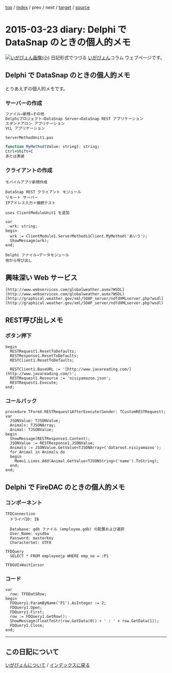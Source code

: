 [top](https://igapyon.github.io/diary/) 
 / [index](https://igapyon.github.io/diary/2015/index.html) 
 / prev 
 / next 
 / [target](https://igapyon.github.io/diary/2015/ig150323.html) 
 / [source](https://github.com/igapyon/diary/blob/gh-pages/2015/ig150323.html.src.md) 

2015-03-23 diary: Delphi で DataSnap のときの個人的メモ
=====================================================================================================
[![いがぴょん画像(小)](https://igapyon.github.io/diary/images/iga200306s.jpg "いがぴょん")](https://igapyon.github.io/diary/memo/memoigapyon.html) 日記形式でつづる [いがぴょん](https://igapyon.github.io/diary/memo/memoigapyon.html)コラム ウェブページです。

## Delphi で DataSnap のときの個人的メモ

とりあえずの個人的メモです。

### サーバーの作成


```sh
ファイル→新規→その他
Delphiプロジェクト→DataSnap Server→DataSnap REST アプリケーション
スタンドアロン アプリケーション
VCL アプリケーション

ServerMethodUnit1.pas

function MyMethod(Value: string): string;
Ctrl+Shift+C
あとは実装
```



### クライアントの作成


```
モバイルアプリ新規作成

DataSnap REST クライアント モジュール
リモート サーバー
IPアドレス入力＋接続テスト

uses ClientModuleUnit1 を追加

var
  wrk: string;
begin
  wrk := ClientModule1.ServerMethods1Client.MyMethod('あいう');
  ShowMessage(wrk);
end;
```



```
Delphi ファイル→データモジュール
他から呼び出し
```



## 興味深い Web サービス


```
[http://www.webservicex.com/globalweather.asmx?WSDL](http://www.webservicex.com/globalweather.asmx?WSDL)
[http://graphical.weather.gov/xml/SOAP_server/ndfdXMLserver.php?wsdl](http://graphical.weather.gov/xml/SOAP_server/ndfdXMLserver.php?wsdl)
```



## REST呼び出しメモ


### ボタン押下


```
begin
  RESTRequest1.ResetToDefaults;
  RESTResponse1.ResetToDefaults;
  RESTClient1.ResetToDefaults;

  RESTClient1.BaseURL := '[http://www.javareading.com/](http://www.javareading.com/)';
  RESTRequest1.Resource := 'nisiyamazoo.json';
  RESTRequest1.Execute;
end;
```



### コールバック


```
procedure TFormX.RESTRequest1AfterExecute(Sender: TCustomRESTRequest);
var
  JSONValue: TJSONValue;
  Animals: TJSONArray;
  Animal: TJSONValue;
begin
  ShowMessage(RESTResponse1.Content);
  JSONValue := RESTResponse1.JSONValue;
  Animals := JSONValue.GetValue<TJSONArray>('dataroot.nisiyamazoo');
  for Animal in Animals do
  begin
    Memo1.Lines.Add(Animal.GetValue<TJSONString>('name').ToString);
  end;
end;
```



## Delphi で FireDAC のときの個人的メモ


### コンポーネント


```
TFDConnection
  ドライバID: IB

  Database: gdb ファイル (employee.gdb) の配置および選択
  User_Name: sysdba
  Password: masterkey
  CharacterSet: UTF8

TFDQuery
  SELECT * FROM employeejp WHERE emp_no = :P1

TFDGUIxWaitCursor
```



### コード


```
var
  row: TFDDatSRow;
begin
  FDQuery1.ParamByName('P1').AsInteger := 2;
  FDQuery1.Open;
  FDQuery1.First;
  row := FDQuery1.GetRow();
  ShowMessage(FloatToStr(row.GetData(0)) + ' : ' + row.GetData(1));
  FDQuery1.Close;
end;
```




----------------------------------------------------------------------------------------------------

## この日記について
[いがぴょんについて](https://igapyon.github.io/diary/memo/memoigapyon.html) / [インデックスに戻る](https://igapyon.github.io/diary/idxall.html)
